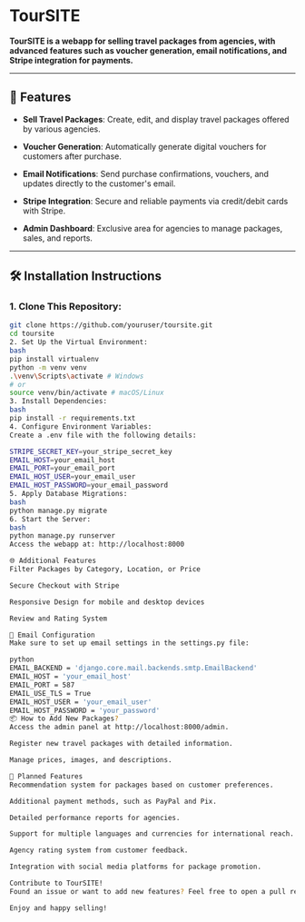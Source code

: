 # TourSITE

**TourSITE is a webapp for selling travel packages from agencies, with advanced features such as voucher generation, email notifications, and Stripe integration for payments.**

---

## 🌟 Features

- **Sell Travel Packages**: 
  Create, edit, and display travel packages offered by various agencies.
  
- **Voucher Generation**: 
  Automatically generate digital vouchers for customers after purchase.

- **Email Notifications**: 
  Send purchase confirmations, vouchers, and updates directly to the customer's email.

- **Stripe Integration**: 
  Secure and reliable payments via credit/debit cards with Stripe.

- **Admin Dashboard**: 
  Exclusive area for agencies to manage packages, sales, and reports.

---

## 🛠️ Installation Instructions

### 1. Clone This Repository:
```bash
git clone https://github.com/youruser/toursite.git
cd toursite
2. Set Up the Virtual Environment:
bash
pip install virtualenv
python -m venv venv
.\venv\Scripts\activate # Windows
# or
source venv/bin/activate # macOS/Linux
3. Install Dependencies:
bash
pip install -r requirements.txt
4. Configure Environment Variables:
Create a .env file with the following details:

STRIPE_SECRET_KEY=your_stripe_secret_key
EMAIL_HOST=your_email_host
EMAIL_PORT=your_email_port
EMAIL_HOST_USER=your_email_user
EMAIL_HOST_PASSWORD=your_email_password
5. Apply Database Migrations:
bash
python manage.py migrate
6. Start the Server:
bash
python manage.py runserver
Access the webapp at: http://localhost:8000

🌐 Additional Features
Filter Packages by Category, Location, or Price

Secure Checkout with Stripe

Responsive Design for mobile and desktop devices

Review and Rating System

📧 Email Configuration
Make sure to set up email settings in the settings.py file:

python
EMAIL_BACKEND = 'django.core.mail.backends.smtp.EmailBackend'
EMAIL_HOST = 'your_email_host'
EMAIL_PORT = 587
EMAIL_USE_TLS = True
EMAIL_HOST_USER = 'your_email_user'
EMAIL_HOST_PASSWORD = 'your_password'
📦 How to Add New Packages?
Access the admin panel at http://localhost:8000/admin.

Register new travel packages with detailed information.

Manage prices, images, and descriptions.

🚀 Planned Features
Recommendation system for packages based on customer preferences.

Additional payment methods, such as PayPal and Pix.

Detailed performance reports for agencies.

Support for multiple languages and currencies for international reach.

Agency rating system from customer feedback.

Integration with social media platforms for package promotion.

Contribute to TourSITE!
Found an issue or want to add new features? Feel free to open a pull request or submit an issue.

Enjoy and happy selling!
